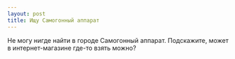 ```yaml
---
layout: post 
title: Ищу Самогонный аппарат 
--- 
```

Не могу нигде найти в городе Самогонный аппарат. Подскажите, может в интернет-магазине где-то взять можно?